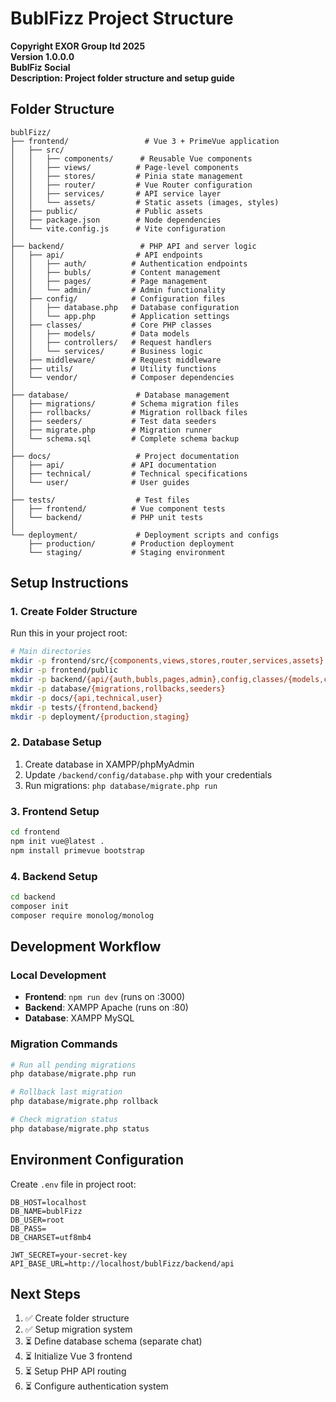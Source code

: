 # BublFizz Project Structure

**Copyright EXOR Group ltd 2025**  
**Version 1.0.0.0**  
**BublFiz Social**  
**Description: Project folder structure and setup guide**  
 

## Folder Structure

```
bublFizz/
├── frontend/                 # Vue 3 + PrimeVue application
│   ├── src/
│   │   ├── components/      # Reusable Vue components
│   │   ├── views/          # Page-level components
│   │   ├── stores/         # Pinia state management
│   │   ├── router/         # Vue Router configuration
│   │   ├── services/       # API service layer
│   │   └── assets/         # Static assets (images, styles)
│   ├── public/             # Public assets
│   ├── package.json        # Node dependencies
│   └── vite.config.js      # Vite configuration
│
├── backend/                 # PHP API and server logic
│   ├── api/                # API endpoints
│   │   ├── auth/          # Authentication endpoints
│   │   ├── bubls/         # Content management
│   │   ├── pages/         # Page management
│   │   └── admin/         # Admin functionality
│   ├── config/            # Configuration files
│   │   ├── database.php   # Database configuration
│   │   └── app.php        # Application settings
│   ├── classes/           # Core PHP classes
│   │   ├── models/        # Data models
│   │   ├── controllers/   # Request handlers
│   │   └── services/      # Business logic
│   ├── middleware/        # Request middleware
│   ├── utils/             # Utility functions
│   └── vendor/            # Composer dependencies
│
├── database/               # Database management
│   ├── migrations/        # Schema migration files
│   ├── rollbacks/         # Migration rollback files
│   ├── seeders/           # Test data seeders
│   ├── migrate.php        # Migration runner
│   └── schema.sql         # Complete schema backup
│
├── docs/                   # Project documentation
│   ├── api/               # API documentation
│   ├── technical/         # Technical specifications
│   └── user/              # User guides
│
├── tests/                  # Test files
│   ├── frontend/          # Vue component tests
│   └── backend/           # PHP unit tests
│
└── deployment/             # Deployment scripts and configs
    ├── production/        # Production deployment
    └── staging/           # Staging environment
```

## Setup Instructions

### 1. Create Folder Structure
Run this in your project root:

```bash
# Main directories
mkdir -p frontend/src/{components,views,stores,router,services,assets}
mkdir -p frontend/public
mkdir -p backend/{api/{auth,bubls,pages,admin},config,classes/{models,controllers,services},middleware,utils}
mkdir -p database/{migrations,rollbacks,seeders}
mkdir -p docs/{api,technical,user}
mkdir -p tests/{frontend,backend}
mkdir -p deployment/{production,staging}
```

### 2. Database Setup
1. Create database in XAMPP/phpMyAdmin
2. Update `/backend/config/database.php` with your credentials
3. Run migrations: `php database/migrate.php run`

### 3. Frontend Setup
```bash
cd frontend
npm init vue@latest .
npm install primevue bootstrap
```

### 4. Backend Setup
```bash
cd backend
composer init
composer require monolog/monolog
```

## Development Workflow

### Local Development
- **Frontend**: `npm run dev` (runs on :3000)
- **Backend**: XAMPP Apache (runs on :80)
- **Database**: XAMPP MySQL

### Migration Commands
```bash
# Run all pending migrations
php database/migrate.php run

# Rollback last migration
php database/migrate.php rollback

# Check migration status
php database/migrate.php status
```

## Environment Configuration

Create `.env` file in project root:
```
DB_HOST=localhost
DB_NAME=bublFizz
DB_USER=root
DB_PASS=
DB_CHARSET=utf8mb4

JWT_SECRET=your-secret-key
API_BASE_URL=http://localhost/bublFizz/backend/api
```

## Next Steps

1. ✅ Create folder structure
2. ✅ Setup migration system
3. ⏳ Define database schema (separate chat)
4. ⏳ Initialize Vue 3 frontend
5. ⏳ Setup PHP API routing
6. ⏳ Configure authentication system
